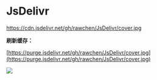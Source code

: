 # JsDelivr
https://cdn.jsdelivr.net/gh/rawchen/JsDelivr/cover.jpg

**刷新缓存：**

[https://purge.jsdelivr.net/gh/rawchen/JsDelivr/cover.jpg](https://purge.jsdelivr.net/gh/rawchen/JsDelivr/cover.jpg)

![](https://cdn.jsdelivr.net/gh/rawchen/JsDelivr/cover.jpg)